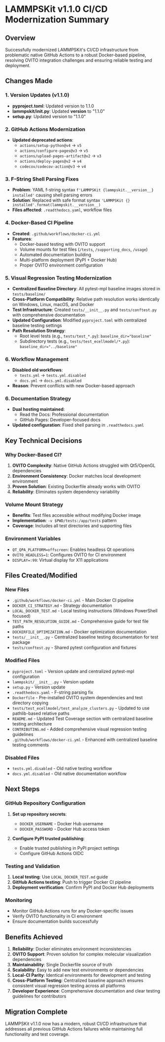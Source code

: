 # LAMMPSKit v1.1.0 CI/CD Modernization Summary

## Overview
Successfully modernized LAMMPSKit's CI/CD infrastructure from problematic native GitHub Actions to a robust Docker-based pipeline, resolving OVITO integration challenges and ensuring reliable testing and deployment.

## Changes Made

### 1. Version Updates (v1.1.0)
- **pyproject.toml**: Updated version to 1.1.0
- **lammpskit/__init__.py**: Updated __version__ to "1.1.0"
- **setup.py**: Updated version to "1.1.0"

### 2. GitHub Actions Modernization
- **Updated deprecated actions**:
  - `actions/setup-python@v4` → `v5`
  - `actions/configure-pages@v3` → `v5`
  - `actions/upload-pages-artifact@v2` → `v3`
  - `actions/deploy-pages@v2` → `v4`
  - `codecov/codecov-action@v3` → `v4`

### 3. F-String Shell Parsing Fixes
- **Problem**: YAML f-string syntax `f'LAMMPSKit {lammpskit.__version__} installed'` causing shell parsing errors
- **Solution**: Replaced with safe format syntax `'LAMMPSKit {} installed'.format(lammpskit.__version__)`
- **Files affected**: `.readthedocs.yaml`, workflow files

### 4. Docker-Based CI Pipeline
- **Created**: `.github/workflows/docker-ci.yml`
- **Features**:
  - Docker-based testing with OVITO support
  - Volume mounts for test files (`/tests`, `/supporting_docs`, `/usage`)
  - Automated documentation building
  - Multi-platform deployment (PyPI + Docker Hub)
  - Proper OVITO environment configuration

### 5. Visual Regression Testing Modernization
- **Centralized Baseline Directory**: All pytest-mpl baseline images stored in `tests/baseline/`
- **Cross-Platform Compatibility**: Relative path resolution works identically on Windows, Linux, macOS, and Docker
- **Test Infrastructure**: Created `tests/__init__.py` and `tests/conftest.py` with comprehensive documentation
- **Updated Configuration**: Modified `pyproject.toml` with centralized baseline testing settings
- **Path Resolution Strategy**:
  - Root level tests (e.g., `tests/test_*.py`): `baseline_dir="baseline"`
  - Subdirectory tests (e.g., `tests/test_ecellmodel/*.py`): `baseline_dir="../baseline"`

### 6. Workflow Management
- **Disabled old workflows**:
  - `tests.yml` → `tests.yml.disabled`
  - `docs.yml` → `docs.yml.disabled`
- **Reason**: Prevent conflicts with new Docker-based approach

### 6. Documentation Strategy
- **Dual hosting maintained**:
  - Read the Docs: Professional documentation
  - GitHub Pages: Developer-focused docs
- **Updated configuration**: Fixed shell parsing in `.readthedocs.yaml`

## Key Technical Decisions

### Why Docker-Based CI?
1. **OVITO Complexity**: Native GitHub Actions struggled with Qt5/OpenGL dependencies
2. **Environment Consistency**: Docker matches local development environment
3. **Proven Solution**: Existing Dockerfile already works with OVITO
4. **Reliability**: Eliminates system dependency variability

### Volume Mount Strategy
- **Benefits**: Test files accessible without modifying Docker image
- **Implementation**: `-v $PWD/tests:/app/tests` pattern
- **Coverage**: Includes all test directories and supporting files

### Environment Variables
- `QT_QPA_PLATFORM=offscreen`: Enables headless Qt operations
- `OVITO_HEADLESS=1`: Configures OVITO for CI environment
- `DISPLAY=:99`: Virtual display for X11 applications

## Files Created/Modified

### New Files
- `.github/workflows/docker-ci.yml` - Main Docker CI pipeline
- `DOCKER_CI_STRATEGY.md` - Strategy documentation
- `LOCAL_DOCKER_TEST.md` - Local testing instructions (Windows PowerShell focused)
- `TEST_PATH_RESOLUTION_GUIDE.md` - Comprehensive guide for test file paths
- `DOCKERFILE_OPTIMIZATION.md` - Docker optimization documentation
- `tests/__init__.py` - Centralized baseline testing documentation for test package
- `tests/conftest.py` - Shared pytest configuration and fixtures

### Modified Files
- `pyproject.toml` - Version update and centralized pytest-mpl configuration
- `lammpskit/__init__.py` - Version update
- `setup.py` - Version update
- `.readthedocs.yaml` - F-string parsing fix
- `Dockerfile` - Pre-installed OVITO system dependencies and test directory copying
- `tests/test_ecellmodel/test_analyze_clusters.py` - Updated to use pathlib-based relative paths
- `README.md` - Updated Test Coverage section with centralized baseline testing architecture
- `CONTRIBUTING.md` - Added comprehensive visual regression testing guidelines
- `.github/workflows/docker-ci.yml` - Enhanced with centralized baseline testing comments

### Disabled Files
- `tests.yml.disabled` - Old native testing workflow
- `docs.yml.disabled` - Old native documentation workflow

## Next Steps

### GitHub Repository Configuration
1. **Set up repository secrets**:
   - `DOCKER_USERNAME` - Docker Hub username
   - `DOCKER_PASSWORD` - Docker Hub access token

2. **Configure PyPI trusted publishing**:
   - Enable trusted publishing in PyPI project settings
   - Configure GitHub Actions OIDC

### Testing and Validation
1. **Local testing**: Use `LOCAL_DOCKER_TEST.md` guide
2. **GitHub Actions testing**: Push to trigger Docker CI pipeline
3. **Deployment verification**: Confirm PyPI and Docker Hub deployments

### Monitoring
- Monitor GitHub Actions runs for any Docker-specific issues
- Verify OVITO functionality in CI environment
- Ensure documentation builds successfully

## Benefits Achieved

1. **Reliability**: Docker eliminates environment inconsistencies
2. **OVITO Support**: Proven solution for complex molecular visualization dependencies
3. **Maintainability**: Single Dockerfile source of truth
4. **Scalability**: Easy to add new test environments or dependencies
5. **Local-CI Parity**: Identical environments for development and testing
6. **Cross-Platform Testing**: Centralized baseline approach ensures consistent visual regression testing across all platforms
7. **Developer Experience**: Comprehensive documentation and clear testing guidelines for contributors

## Migration Complete
LAMMPSKit v1.1.0 now has a modern, robust CI/CD infrastructure that addresses all previous GitHub Actions failures while maintaining full functionality and test coverage.
